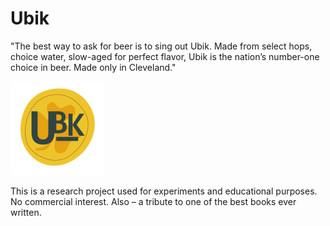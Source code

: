 # Ubik

"The best way to ask for beer is to sing out Ubik. Made from select hops, choice water, slow-aged for perfect flavor, Ubik is the nation’s number-one choice in beer. Made only in Cleveland."

![](ubik-small.png)

This is a research project used for experiments and educational purposes. No commercial interest. Also – a tribute to one of the best books ever written.